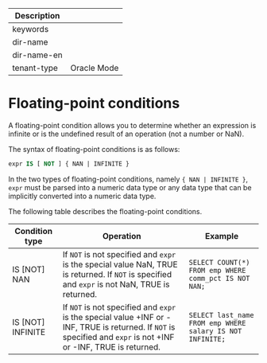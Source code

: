 | Description   |                 |
|---------------|-----------------|
| keywords      |                 |
| dir-name      |                 |
| dir-name-en   |                 |
| tenant-type   | Oracle Mode     |

# Floating-point conditions

A floating-point condition allows you to determine whether an expression is infinite or is the undefined result of an operation (not a number or NaN).

The syntax of floating-point conditions is as follows:

```sql
expr IS [ NOT ] { NAN | INFINITE }
```

In the two types of floating-point conditions, namely `{ NAN | INFINITE }`, `expr` must be parsed into a numeric data type or any data type that can be implicitly converted into a numeric data type.

The following table describes the floating-point conditions.

| Condition type | Operation | Example |
|---------------------|--------------------------------------------------------------------------------------------------------------------|-----------------------------------------------------------|
| IS \[NOT\] NAN | If `NOT` is not specified and `expr` is the special value NaN, TRUE is returned. If `NOT` is specified and `expr` is not NaN, TRUE is returned.  | `SELECT COUNT(*) FROM emp WHERE comm_pct IS NOT NAN;` |
| IS \[NOT\] INFINITE | If `NOT` is not specified and `expr` is the special value +INF or -INF, TRUE is returned. If `NOT` is specified and `expr` is not +INF or -INF, TRUE is returned.  | `SELECT last_name FROM emp WHERE salary IS NOT INFINITE;` |